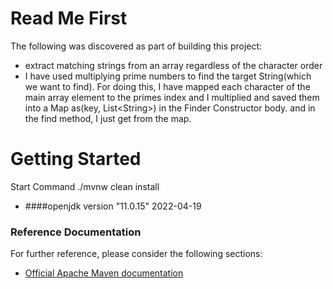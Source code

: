 # Read Me First
The following was discovered as part of building this project:

* extract matching strings from an array regardless of the character order
* I have used multiplying prime numbers to find the target String(which we want to find). For doing this, I have mapped each character of the main array element to the primes index and I multiplied and saved them into a Map as(key, List\<String\>) in the Finder Constructor body.
  and in the find method, I just get from the map. 

# Getting Started

Start Command
./mvnw clean install
* ####openjdk version "11.0.15" 2022-04-19


### Reference Documentation

For further reference, please consider the following sections:

* [Official Apache Maven documentation](https://maven.apache.org/guides/index.html)

